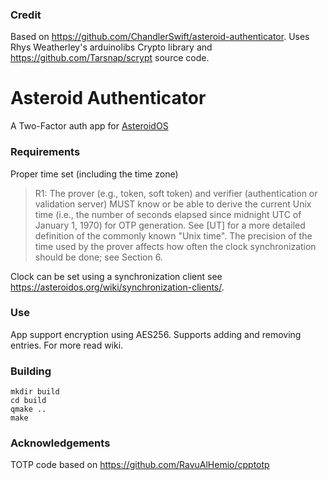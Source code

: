 ### Credit
Based on https://github.com/ChandlerSwift/asteroid-authenticator.
Uses Rhys Weatherley's arduinolibs Crypto library and 
https://github.com/Tarsnap/scrypt source code.

# Asteroid Authenticator
A Two-Factor auth app for [AsteroidOS](http://asteroidos.org/)

### Requirements 
Proper time set (including the time zone)
> R1: The prover (e.g., token, soft token) and verifier (authentication
> or validation server) MUST know or be able to derive the current
> Unix time (i.e., the number of seconds elapsed since midnight UTC
> of January 1, 1970) for OTP generation.  See [UT] for a more
> detailed definition of the commonly known "Unix time".  The
> precision of the time used by the prover affects how often the
> clock synchronization should be done; see Section 6.

Clock can be set using a synchronization client see https://asteroidos.org/wiki/synchronization-clients/.

### Use
App support encryption  using AES256. Supports adding and removing entries. 
For more read wiki.

### Building
```
mkdir build
cd build
qmake ..
make
```

### Acknowledgements
TOTP code based on https://github.com/RavuAlHemio/cpptotp
